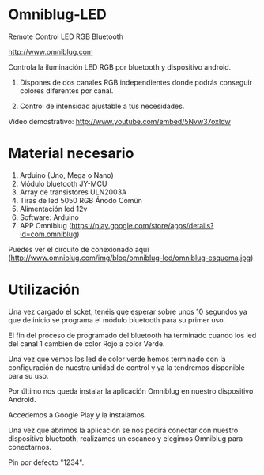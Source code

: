 Omniblug-LED
============

Remote Control LED RGB Bluetooth

http://www.omniblug.com

Controla la iluminación LED RGB por bluetooth y dispositivo android.

1. Dispones de dos canales RGB independientes donde podrás conseguir colores diferentes por canal.

2. Control de intensidad ajustable a tús necesidades.

Vídeo demostrativo: http://www.youtube.com/embed/5Nvw37oxIdw


Material necesario
==================

1. Arduino (Uno, Mega o Nano)
2. Módulo bluetooth JY-MCU
3. Array de transistores ULN2003A
4. Tiras de led 5050 RGB Ánodo Común
5. Alimentación led 12v
6. Software: Arduino
7. APP Omniblug (https://play.google.com/store/apps/details?id=com.omniblug)

Puedes ver el circuito de conexionado aqui (http://www.omniblug.com/img/blog/omniblug-led/omniblug-esquema.jpg)


Utilización
===========

Una vez cargado el scket, tenéis que esperar sobre unos 10 segundos ya que de inicio se programa el módulo bluetooth para su primer uso.

El fin del proceso de programado del bluetooth ha terminado cuando los led del canal 1 cambien de color Rojo a color Verde.

Una vez que vemos los led de color verde hemos terminado con la configuración de nuestra unidad de control y ya la tendremos disponible para su uso.

Por último nos queda instalar la aplicación Omniblug en nuestro dispositivo Android.

Accedemos a Google Play y la instalamos.

Una vez que abrimos la aplicación se nos pedirá conectar con nuestro dispositivo bluetooth, realizamos un escaneo y elegimos Omniblug para conectarnos.

Pin por defecto "1234".
